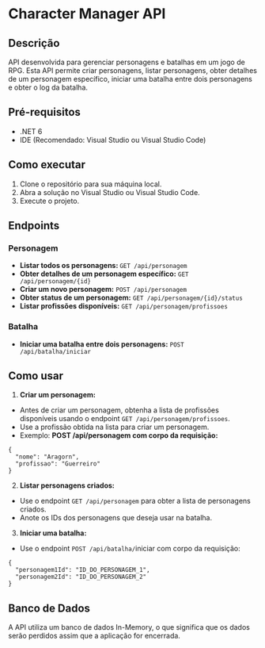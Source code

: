 # Character Manager API
  
## Descrição

API desenvolvida para gerenciar personagens e batalhas em um jogo de RPG. Esta API permite criar personagens, listar personagens, obter detalhes de um personagem específico, iniciar uma batalha entre dois personagens e obter o log da batalha.

## Pré-requisitos

* .NET 6
* IDE (Recomendado: Visual Studio ou Visual Studio Code)

## Como executar

1. Clone o repositório para sua máquina local.
2. Abra a solução no Visual Studio ou Visual Studio Code.
3. Execute o projeto.

## Endpoints

### Personagem

* <b>Listar todos os personagens: </b> ```GET /api/personagem```
* <b>Obter detalhes de um personagem específico:</b> ```GET /api/personagem/{id}```
* <b>Criar um novo personagem:</b> ```POST /api/personagem```
* <b>Obter status de um personagem:</b> ```GET /api/personagem/{id}/status```
* <b>Listar profissões disponíveis:</b> ```GET /api/personagem/profissoes```

### Batalha

* <b>Iniciar uma batalha entre dois personagens:</b> ```POST /api/batalha/iniciar```

## Como usar

1. __Criar um personagem:__
* Antes de criar um personagem, obtenha a lista de profissões disponíveis usando o endpoint ```GET /api/personagem/profissoes```.
* Use a profissão obtida na lista para criar um personagem.
* Exemplo: <b>POST /api/personagem com corpo da requisição:</b>

```
{
  "nome": "Aragorn",
  "profissao": "Guerreiro"
}
```

2. __Listar personagens criados:__
* Use o endpoint ```GET /api/personagem``` para obter a lista de personagens criados.
* Anote os IDs dos personagens que deseja usar na batalha.
3. __Iniciar uma batalha:__
* Use o endpoint ```POST /api/batalha/```iniciar com corpo da requisição:

```
{
  "personagem1Id": "ID_DO_PERSONAGEM_1",
  "personagem2Id": "ID_DO_PERSONAGEM_2"
}
```

## Banco de Dados

A API utiliza um banco de dados In-Memory, o que significa que os dados serão perdidos assim que a aplicação for encerrada.